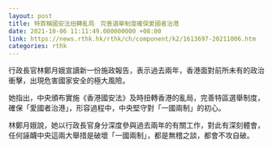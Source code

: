 ```yaml
---
layout: post
title: 特首稱國安法扭轉亂局　完善選舉制度確保愛國者治港
date: 2021-10-06 11:11:49.000000000 +08:00
link: https://news.rthk.hk/rthk/ch/component/k2/1613697-20211006.htm
categories: rthk
---
```


行政長官林鄭月娥宣讀新一份施政報告，表示過去兩年，香港面對前所未有的政治衝擊，出現危害國家安全的極大風險。

她指出，中央頒布實施《香港國安法》及時扭轉香港的亂局，完善特區選舉制度，確保「愛國者治港」，形容過程中，中央堅守對「一國兩制」的初心。

林鄭月娥說，她以行政長官身分深度參與過去兩年的有關工作，對此有深刻體會，任何誣衊中央這兩大舉措是破壞「一國兩制」，都是無稽之談，都會不攻自破。
